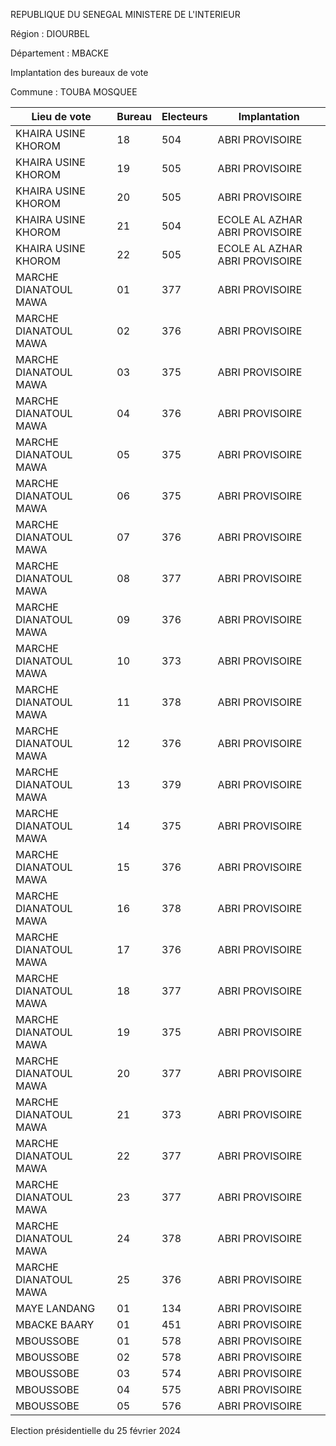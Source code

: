 REPUBLIQUE DU SENEGAL MINISTERE DE L'INTERIEUR

Région : DIOURBEL

Département : MBACKE

Implantation des bureaux de vote

Commune : TOUBA MOSQUEE

| Lieu de vote | Bureau | Electeurs | Implantation |
| - | - | - | - |
| KHAIRA USINE KHOROM | 18 | 504 | ABRI PROVISOIRE |
| KHAIRA USINE KHOROM | 19 | 505 | ABRI PROVISOIRE |
| KHAIRA USINE KHOROM | 20 | 505 | ABRI PROVISOIRE |
| KHAIRA USINE KHOROM | 21 | 504 | ECOLE AL AZHAR ABRI PROVISOIRE |
| KHAIRA USINE KHOROM | 22 | 505 | ECOLE AL AZHAR ABRI PROVISOIRE |
| MARCHE DIANATOUL MAWA | 01 | 377 | ABRI PROVISOIRE |
| MARCHE DIANATOUL MAWA | 02 | 376 | ABRI PROVISOIRE |
| MARCHE DIANATOUL MAWA | 03 | 375 | ABRI PROVISOIRE |
| MARCHE DIANATOUL MAWA | 04 | 376 | ABRI PROVISOIRE |
| MARCHE DIANATOUL MAWA | 05 | 375 | ABRI PROVISOIRE |
| MARCHE DIANATOUL MAWA | 06 | 375 | ABRI PROVISOIRE |
| MARCHE DIANATOUL MAWA | 07 | 376 | ABRI PROVISOIRE |
| MARCHE DIANATOUL MAWA | 08 | 377 | ABRI PROVISOIRE |
| MARCHE DIANATOUL MAWA | 09 | 376 | ABRI PROVISOIRE |
| MARCHE DIANATOUL MAWA | 10 | 373 | ABRI PROVISOIRE |
| MARCHE DIANATOUL MAWA | 11 | 378 | ABRI PROVISOIRE |
| MARCHE DIANATOUL MAWA | 12 | 376 | ABRI PROVISOIRE |
| MARCHE DIANATOUL MAWA | 13 | 379 | ABRI PROVISOIRE |
| MARCHE DIANATOUL MAWA | 14 | 375 | ABRI PROVISOIRE |
| MARCHE DIANATOUL MAWA | 15 | 376 | ABRI PROVISOIRE |
| MARCHE DIANATOUL MAWA | 16 | 378 | ABRI PROVISOIRE |
| MARCHE DIANATOUL MAWA | 17 | 376 | ABRI PROVISOIRE |
| MARCHE DIANATOUL MAWA | 18 | 377 | ABRI PROVISOIRE |
| MARCHE DIANATOUL MAWA | 19 | 375 | ABRI PROVISOIRE |
| MARCHE DIANATOUL MAWA | 20 | 377 | ABRI PROVISOIRE |
| MARCHE DIANATOUL MAWA | 21 | 373 | ABRI PROVISOIRE |
| MARCHE DIANATOUL MAWA | 22 | 377 | ABRI PROVISOIRE |
| MARCHE DIANATOUL MAWA | 23 | 377 | ABRI PROVISOIRE |
| MARCHE DIANATOUL MAWA | 24 | 378 | ABRI PROVISOIRE |
| MARCHE DIANATOUL MAWA | 25 | 376 | ABRI PROVISOIRE |
| MAYE LANDANG | 01 | 134 | ABRI PROVISOIRE |
| MBACKE BAARY | 01 | 451 | ABRI PROVISOIRE |
| MBOUSSOBE | 01 | 578 | ABRI PROVISOIRE |
| MBOUSSOBE | 02 | 578 | ABRI PROVISOIRE |
| MBOUSSOBE | 03 | 574 | ABRI PROVISOIRE |
| MBOUSSOBE | 04 | 575 | ABRI PROVISOIRE |
| MBOUSSOBE | 05 | 576 | ABRI PROVISOIRE |

<!-- PageNumber="26/34" -->

Election présidentielle du 25 février 2024
